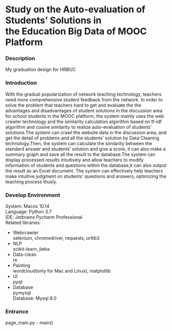# Study on the Auto-evaluation of Students’ Solutions in the Education Big Data of MOOC Platform

### Description
My graduation design for HRBUC  

### Introduction
With the gradual popularization of network teaching technology, teachers need  more comprehensive student feedback from the network. In order to solve the problem that teachers hard to get and evaluate the the advantages and disadvantages of student solutions in the discussion area for school students in the MOOC platform, the system mainly uses the web crawler technology and the similarity calculation algorithm based on tf-idf algorithm and cosine similarity to realize auto-evaluation of students’ solutions.The system can crawl the website data in the discussion area, and get the detail of problems and all the students’ solution by Data Cleaning technology.Then, the system can calculate the similarity between the standard answer and students’ solution and give a score, it can also make a summary graph and save all the result to the database.The system can display processed results intuitively and allow teachers to modify information of students and questions within the database,it can also output the result as an Excel document. The system can effectively help teachers make intuitive judgment on students' questions and answers, optimizing the teaching process thusly.  

### Develop Environment
System: Macos 10.14  
Language: Python 3.7  
IDE: Jetbrains Pycharm Professional   
Related libraries:  
* Webcrawler   
selenium, chromedriver, requests, urllib3
* NLP  
scikit-learn, jieba
* Data-clean  
re
* Painting  
wordcloud(only for Mac and Linux), matplotlib
* UI  
pyqt
* Database  
pymysql   
Database: Mysql 8.0  

### Entrance
page_main.py - main()
